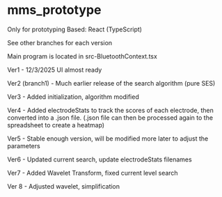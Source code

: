 # mms_prototype
Only for prototyping
Based: React (TypeScript)


See other branches for each version

Main program is located in src-BluetoothContext.tsx

Ver1 - 12/3/2025
UI almost ready

Ver2 (branch1) - Much earlier release of the search algorithm (pure SES)

Ver3 - Added initialization, algorithm modified

Ver4 - Added electrodeStats to track the scores of each electrode, then converted into a .json file. (.json file can then be processed again to the spreadsheet to create a heatmap)

Ver5 - Stable enough version, will be modified more later to adjust the parameters

Ver6 - Updated current search, update electrodeStats filenames

Ver7 - Added Wavelet Transform, fixed current level search

Ver 8 - Adjusted wavelet, simplification



